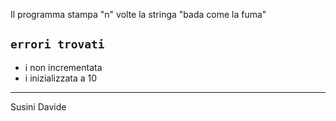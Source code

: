 Il programma stampa "n" volte la stringa "bada come la fuma" 

`errori trovati`
---
* i non incrementata
* i inizializzata a 10
---
Susini Davide
